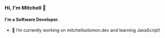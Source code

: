 ### Hi, I'm Mitchell 👋
#### I'm a Software Developer.

- 🔭 I’m currently working on mitchellsolomon.dev and learning JavaScript!

